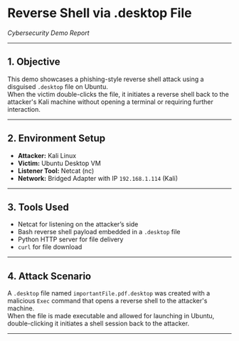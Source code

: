 # Reverse Shell via .desktop File  
*Cybersecurity Demo Report*

---

## 1. Objective

This demo showcases a phishing-style reverse shell attack using a disguised `.desktop` file on Ubuntu.  
When the victim double-clicks the file, it initiates a reverse shell back to the attacker's Kali machine without opening a terminal or requiring further interaction.

---

## 2. Environment Setup

- **Attacker:** Kali Linux  
- **Victim:** Ubuntu Desktop VM  
- **Listener Tool:** Netcat (nc)  
- **Network:** Bridged Adapter with IP `192.168.1.114` (Kali)  

---

## 3. Tools Used

- Netcat for listening on the attacker’s side  
- Bash reverse shell payload embedded in a `.desktop` file  
- Python HTTP server for file delivery  
- `curl` for file download  

---

## 4. Attack Scenario

A `.desktop` file named `importantFile.pdf.desktop` was created with a malicious `Exec` command that opens a reverse shell to the attacker's machine.  
When the file is made executable and allowed for launching in Ubuntu, double-clicking it initiates a shell session back to the attacker.

---
